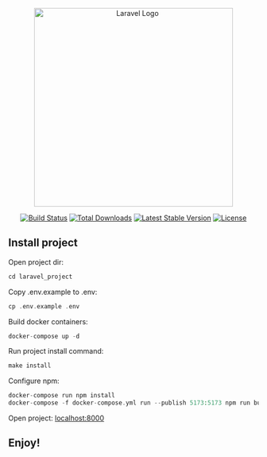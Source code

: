 <p align="center"><a href="https://laravel.com" target="_blank"><img src="https://raw.githubusercontent.com/laravel/art/master/logo-lockup/5%20SVG/2%20CMYK/1%20Full%20Color/laravel-logolockup-cmyk-red.svg" width="400" alt="Laravel Logo"></a></p>

<p align="center">
<a href="https://github.com/laravel/framework/actions"><img src="https://github.com/laravel/framework/workflows/tests/badge.svg" alt="Build Status"></a>
<a href="https://packagist.org/packages/laravel/framework"><img src="https://img.shields.io/packagist/dt/laravel/framework" alt="Total Downloads"></a>
<a href="https://packagist.org/packages/laravel/framework"><img src="https://img.shields.io/packagist/v/laravel/framework" alt="Latest Stable Version"></a>
<a href="https://packagist.org/packages/laravel/framework"><img src="https://img.shields.io/packagist/l/laravel/framework" alt="License"></a>
</p>

## Install project

Open project dir:
```php
cd laravel_project
```

Copy .env.example to .env:
```php
cp .env.example .env
```

Build docker containers:
```php
docker-compose up -d
```

Run project install command:
```php
make install
```

Configure npm:
```php
docker-compose run npm install
docker-compose -f docker-compose.yml run --publish 5173:5173 npm run build
```
Open project:
[localhost:8000](http://localhost:8000/)

## Enjoy!
